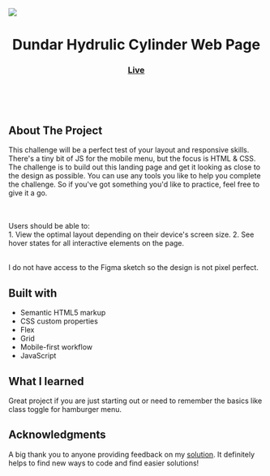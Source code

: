 <img src="https://github.com/furkanhelp/Dundar-Hydrulic-Cylinder/assets/128845535/8e692f37-2503-4cbc-9b9a-d4e06d8e3c67"></img>


<h1 align="center">Dundar Hydrulic Cylinder Web Page</h1>

<div align="center">
  <h3>
    <a href="https://soft-cendol-d1ece5.netlify.app/" color="white">
      Live
    </a> 
  </h3>
</div>

<br>
<br>
<br>

## About The Project
This challenge will be a perfect test of your layout and responsive skills. There's a tiny bit of JS for the mobile menu, but the focus is HTML & CSS.
The challenge is to build out this landing page and get it looking as close to the design as possible.
You can use any tools you like to help you complete the challenge. So if you've got something you'd like to practice, feel free to give it a go.

<br><br>Users should be able to:
<br>1. View the optimal layout depending on their device's screen size.
2. See hover states for all interactive elements on the page.
<br>
<br> <p>I do not have access to the Figma sketch so the design is not pixel perfect.</p>




## Built with 

- Semantic HTML5 markup
- CSS custom properties
- Flex
- Grid
- Mobile-first workflow
- JavaScript

## What I learned
Great project if you are just starting out or need to remember the basics like class toggle for hamburger menu.


## Acknowledgments

A big thank you to anyone providing feedback on my <a href="https://www.frontendmentor.io/solutions/sunnyside-agency-landing-page-QfXrSGu5A">solution</a>. It definitely helps to find new ways to code and find easier solutions! 

